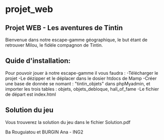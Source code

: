 # projet_web

## Projet WEB - Les aventures de Tintin 

Bienvenue dans notre escape-gamme géographique, le but étant de retrouver Milou, le fidèle compagnon de Tintin. 

## Quide d'installation: 

Pour pouvoir jouer à notre escape-gamme il vous faudra : 
  -Télécharger le projet 
  -Le dézipper et le déplacer dans le dosier htdocs de Mamp
  -Créer une base de donnée se nomant : "tintin_objets" dans phpMyadmin, et importer les trois tables : objets, objets_debloque, hall_of_fame
  -Le fichier de départ est index.html
  
## Solution du jeu 
Vous trouverez la solution du jeu dans le fichier Solution.pdf 

Ba Rouguiatou et BURGIN Ana - ING2 
  
